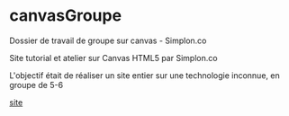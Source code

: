 # canvasGroupe
Dossier de travail de groupe sur canvas - Simplon.co

Site tutorial et atelier sur Canvas HTML5 par Simplon.co

L'objectif était de réaliser un site entier sur une technologie inconnue, en groupe de 5-6

[site](http://canvas.simplon-lyon.fr)

